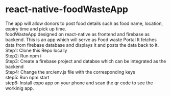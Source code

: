 # react-native-foodWasteApp
The app will allow donors to post food details such as food name, location, expiry time and pick up time.<br/>
foodWasteApp designed on react-native as frontend and firebase as backend. This is an app which will serve as Food waste Portal It fetches data from firebase database and displays it and posts the data back to it.
Step1: Clone this Repo locally <br/>
Step2: Run npm i <br/>
Step3: Create a firebase project and databse which can be integrated as the backend<br/>
Step4: Change the src/env.js file with the corresponding keys<br/>
step5: Run npm start <br/>
step6: Install expo app on your phone and scan the qr code to see the workinig app.<br/>
